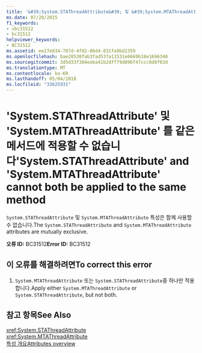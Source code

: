 ```yaml
---
title: '&#39;System.STAThreadAttribute&#39; 및 &#39;System.MTAThreadAttribute&#39; 를 같은 메서드에 적용할 수 없습니다'
ms.date: 07/20/2015
f1_keywords:
- vbc31512
- bc31512
helpviewer_keywords:
- BC31512
ms.assetid: ee27e834-707d-4f02-86d4-831fa9bd2359
ms.openlocfilehash: bae28530fab3fad537a11531e6669b18e1696340
ms.sourcegitcommit: 3d5d33f384eeba41b2dff79d096f47ccc8d8f03d
ms.translationtype: MT
ms.contentlocale: ko-KR
ms.lasthandoff: 05/04/2018
ms.locfileid: "33625931"
---
```

# <a name="39systemstathreadattribute39-and-39systemmtathreadattribute39-cannot-both-be-applied-to-the-same-method"></a><span data-ttu-id="a3653-102">&#39;System.STAThreadAttribute&#39; 및 &#39;System.MTAThreadAttribute&#39; 를 같은 메서드에 적용할 수 없습니다</span><span class="sxs-lookup"><span data-stu-id="a3653-102">&#39;System.STAThreadAttribute&#39; and &#39;System.MTAThreadAttribute&#39; cannot both be applied to the same method</span></span>
<span data-ttu-id="a3653-103">`System.STAThreadAttribute` 및 `System.MTAThreadAttribute` 특성은 함께 사용할 수 없습니다.</span><span class="sxs-lookup"><span data-stu-id="a3653-103">The `System.STAThreadAttribute` and `System.MTAThreadAttribute` attributes are mutually exclusive.</span></span>  
  
 <span data-ttu-id="a3653-104">**오류 ID:** BC31512</span><span class="sxs-lookup"><span data-stu-id="a3653-104">**Error ID:** BC31512</span></span>  
  
## <a name="to-correct-this-error"></a><span data-ttu-id="a3653-105">이 오류를 해결하려면</span><span class="sxs-lookup"><span data-stu-id="a3653-105">To correct this error</span></span>  
  
1.  <span data-ttu-id="a3653-106">`System.MTAThreadAttribute` 또는 `System.STAThreadAttribute`중 하나만 적용합니다.</span><span class="sxs-lookup"><span data-stu-id="a3653-106">Apply either `System.MTAThreadAttribute` or `System.STAThreadAttribute`, but not both.</span></span>  
  
## <a name="see-also"></a><span data-ttu-id="a3653-107">참고 항목</span><span class="sxs-lookup"><span data-stu-id="a3653-107">See Also</span></span>  
 <xref:System.STAThreadAttribute>  
 <xref:System.MTAThreadAttribute>  
 [<span data-ttu-id="a3653-108">특성 개요</span><span class="sxs-lookup"><span data-stu-id="a3653-108">Attributes overview</span></span>](~/docs/visual-basic/programming-guide/concepts/attributes/index.md)
